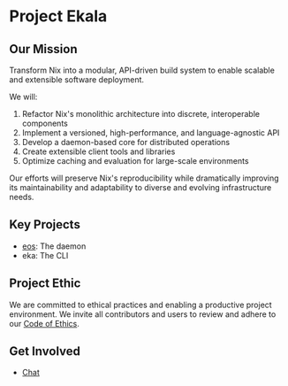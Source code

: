 # Project Ekala

## Our Mission

Transform Nix into a modular, API-driven build system to enable scalable and extensible software deployment.

We will:
1. Refactor Nix's monolithic architecture into discrete, interoperable components
2. Implement a versioned, high-performance, and language-agnostic API
3. Develop a daemon-based core for distributed operations
4. Create extensible client tools and libraries
5. Optimize caching and evaluation for large-scale environments

Our efforts will preserve Nix's reproducibility while dramatically improving its maintainability and adaptability to diverse and evolving infrastructure needs.

## Key Projects

- [eos](https://github.com/ekala-project/eos): The daemon
- eka: The CLI

## Project Ethic

We are committed to ethical practices and enabling a productive project environment.
We invite all contributors and users to review and adhere to our [Code of Ethics](../CODE_OF_ETHICS.md).

## Get Involved

- [Chat](https://chat.ekala.org)
